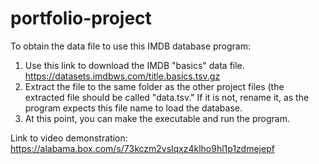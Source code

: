 # portfolio-project

To obtain the data file to use this IMDB database program:
1. Use this link to download the IMDB "basics" data file. https://datasets.imdbws.com/title.basics.tsv.gz
2. Extract the file to the same folder as the other project files (the extracted file should be called "data.tsv." If it is not, rename it, as the program expects this file name to load the database.
3. At this point, you can make the executable and run the program.

Link to video demonstration: https://alabama.box.com/s/73kczm2vslqxz4klho9hl1p1zdmejepf
